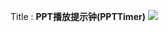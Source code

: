 Title : **PPT播放提示钟(PPTTimer)**
<img src="https://github.com/taoste/Hello-World/blob/master/Tools/PPT投影演示辅助工具/PPTTimer/截图.jpg?raw=true"/>
